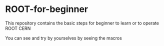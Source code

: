 # ROOT-for-beginner
This repository contains the basic steps for beginner to learn or to operate ROOT CERN

You can see and try by yourselves by seeing the macros
